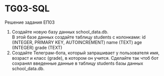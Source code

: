 # TG03-SQL
 Решение задания ЕП03


1. Создайте новую базу данных school_data.db.   
   В этой базе данных создайте таблицу students с колонками: id (INTEGER, PRIMARY KEY, AUTOINCREMENT) name (TEXT) age (INTEGER) grade (TEXT)
2. Создайте Телеграм-бота, который запрашивает у пользователя имя, возраст и класс (grade), в котором он учится. Сделайте так чтоб бот сохранял введенные данные в таблицу students базы данных school_data.db.